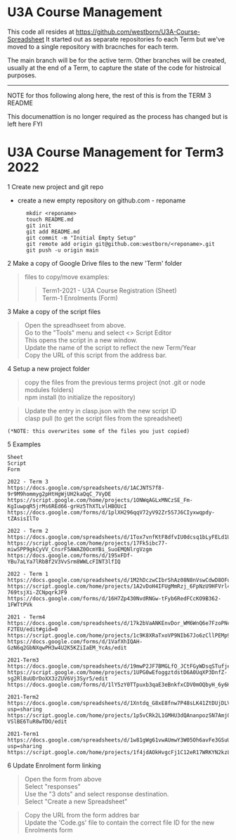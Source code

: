 # U3A Course Management

This code all resides at https://github.com/westborn/U3A-Course-Spreadsheet
It started out as separate repositories fo each Term but we've moved to a single repository
with bracnches for each term.

The main branch will be for the active term.
Other branches will be created, usually at the end of a Term,
to capture the state of the code for histroical purposes.

---

NOTE for thos following along here, the rest of this is from the TERM 3 README

This documenattion is no longer required as the process has changed but is left here FYI

# U3A Course Management for Term3 2022

1 Create new project and git repo

- create a new empty repository on github.com - reponame

```
      mkdir <reponame>
      touch README.md
      git init
      git add README.md
      git commit -m "Initial Empty Setup"
      git remote add origin git@github.com:westborn/<reponame>.git
      git push -u origin main
```

2 Make a copy of Google Drive files to the new 'Term' folder

> files to copy/move examples:
>
> > Term1-2021 - U3A Course Registration (Sheet)  
> > Term-1 Enrolments (Form)

3 Make a copy of the script files

> Open the spreadhseet from above.  
> Go to the "Tools" menu and select <> Script Editor  
> This opens the script in a new window.  
> Update the name of the script to reflect the new Term/Year  
> Copy the URL of this script from the address bar.

4 Setup a new project folder

> copy the files from the previous terms project (not .git or node modules folders)  
> npm install (to initialize the repository)

> Update the entry in clasp.json with the new script ID  
> clasp pull (to get the script files from the spreadsheet)

    (*NOTE: this overwrites some of the files you just copied)

5 Examples

    Sheet
    Script
    Form

    2022 - Term 3
    https://docs.google.com/spreadsheets/d/1ACJNTS7f8-9r9M9hommyg2pHtHgWjUH2kaQqC_7VyDE
    https://script.google.com/home/projects/1ONWqAGLxMNCzSE_Fm-KgIuwpqR5jrMs6REd66-grHz5ThXTLvlHBOUcI
    https://docs.google.com/forms/d/1plXH296qqV72yV92Zr5S7J6CIyxwqpdy-tZAsisIlTo

    2022 - Term 2
    https://docs.google.com/spreadsheets/d/1Tox7vnfKtF8dfvIU0dcsq1bLyFELd1UQn0SCg4fkRZM
    https://script.google.com/home/projects/17Fk5ibc77-miwSPP9gkCyVV_CnsrF5AWAZ0OcmYBi_SuoEMQNlrgVzgm
    https://docs.google.com/forms/d/195xFDf-YBu7aLYa7lRbBf2V3VvSrm8WWLcFINT3lfIQ

    2022 - Term 1
    https://docs.google.com/spreadsheets/d/1M2hDczwCIbrShAz08N8nVswCdwD8OFu7W5y_9TAM7A8
    https://script.google.com/home/projects/1A2vDoH4IFUgMmRzj_6FpNzU9HFVrl4aQSzVk-769tsjXi-ZCNpqrkJF9
    https://docs.google.com/forms/d/16H7Zp430NvdRNGw-tFyb6RedFCcKO9B362-1FWTtPVk

    2021 - Term4
    https://docs.google.com/spreadsheets/d/17k2bVaANKEnvDor_WM6WnQ6e7FzoPNcoRFRmU-F2TEU/edit#gid=0
    https://script.google.com/home/projects/1c9K8XRaTxoVP9NIb67Jo6zCllPEMp9EwcN6CzVUK0NmdjBrAmxsggkJK/edit
    https://docs.google.com/forms/d/1VafXhIQAH-GzN6q2GbNXqwPH3w4U2K5KZiIaEM_YcAs/edit

    2021-Term3
    https://docs.google.com/spreadsheets/d/19mwP2JF7BMGLfO_JCtFGyWDsqSTufjeFJIkGuFMOKds/edit#gid=0
    https://script.google.com/home/projects/1UPG0wEfoggztdstD6A0UqXP3DnfZ-sg2Rl8uUDrDoXX3zZUV6Vj3Syr5/edit
    https://docs.google.com/forms/d/1lY5zY0TTpuxb3qaE3eBnkfxCDV0mOQbyH_6y6HBr4Do/edit

    2021-Term2
    https://docs.google.com/spreadsheets/d/1Xntdq_G8xE8fnw7P48sLK41ZtDUjDLVaeX97e1AWoUk/edit?usp=sharing
    https://script.google.com/home/projects/1p5vCRk2L1GMHU3dQAnanpozSN7Amj0SZRJ2oqwgBT-VSlBE6TuR8wTDO/edit

    2021-Term1
    https://docs.google.com/spreadsheets/d/1w81gWg61vwAUmwY3W05Oh6avFe3GSuUGmjXR5u7p6rk/edit?usp=sharing
    https://script.google.com/home/projects/1f4jdAOkHvgcFj1C12eR17WRKYN2kzLV1p5CgQlZQJ3nsRvWS5hXTFuva/edit

6 Update Enrolment form linking

> Open the form from above  
> Select "responses"  
> Use the "3 dots" and select response destination.  
> Select "Create a new Spreadsheet"

> Copy the URL from the form addres bar  
> Update the 'Code.gs' file to contain the correct file ID for the new Enrolments form
